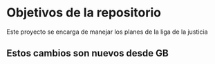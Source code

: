 # Objetivos de la repositorio

Este proyecto se encarga de manejar los planes de la liga de la justicia


## Estos cambios son nuevos desde GB
